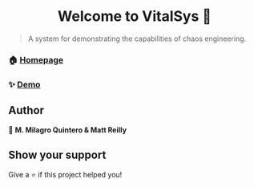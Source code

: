 <h1 align="center">Welcome to VitalSys 👋</h1>
<p>
</p>

> A system for demonstrating the capabilities of chaos engineering.

### 🏠 [Homepage](http://vital-sys.s3-website.us-east-2.amazonaws.com/)

### ✨ [Demo](http://vital-sys.s3-website.us-east-2.amazonaws.com/)

## Author

👤 **M. Milagro Quintero & Matt Reilly**


## Show your support

Give a ⭐️ if this project helped you!

